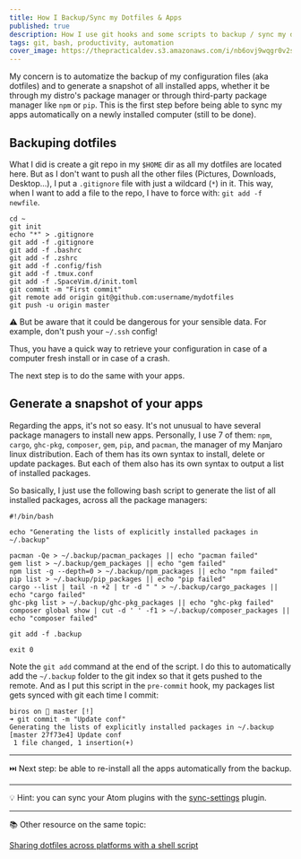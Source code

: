 ```yaml
---
title: How I Backup/Sync my Dotfiles & Apps
published: true
description: How I use git hooks and some scripts to backup / sync my dotfiles
tags: git, bash, productivity, automation
cover_image: https://thepracticaldev.s3.amazonaws.com/i/nb6ovj9wqgr0v2s13fdh.jpg
---
```


My concern is to automatize the backup of my configuration files (aka dotfiles) and to generate a snapshot of all installed apps, whether it be through my distro's package manager or through third-party package manager like `npm` or `pip`. This is the first step before being able to sync my apps automatically on a newly installed computer (still to be done).

## <i class="fas fa-terminal"></i> Backuping dotfiles

What I did is create a git repo in my `$HOME` dir as all my dotfiles are located here. But as I don't want to push all the other files (Pictures, Downloads, Desktop...), I put a `.gitignore` file with just a wildcard (`*`) in it. This way, when I want to add a file to the repo, I have to force with: `git add -f newfile`.

```shell
cd ~
git init
echo "*" > .gitignore
git add -f .gitignore
git add -f .bashrc
git add -f .zshrc
git add -f .config/fish
git add -f .tmux.conf
git add -f .SpaceVim.d/init.toml
git commit -m "First commit"
git remote add origin git@github.com:username/mydotfiles
git push -u origin master
```

⚠️ But be aware that it could be dangerous for your sensible data. For example, don't push your `~/.ssh` config!

Thus, you have a quick way to retrieve your configuration in case of a computer fresh install or in case of a crash.

The next step is to do the same with your apps.

## <i class="fas fa-terminal"></i> Generate a snapshot of your apps

Regarding the apps, it's not so easy. It's not unusual to have several package managers to install new apps. Personally, I use 7 of them: `npm`, `cargo`, `ghc-pkg`, `composer`, `gem`, `pip`, and `pacman`, the manager of my Manjaro linux distribution. Each of them has its own syntax to install, delete or update packages.
But each of them also has its own syntax to output a list of installed packages.

So basically, I just use the following bash script to generate the list of all installed packages, across all the package managers:

```shell
#!/bin/bash

echo "Generating the lists of explicitly installed packages in ~/.backup"

pacman -Qe > ~/.backup/pacman_packages || echo "pacman failed"
gem list > ~/.backup/gem_packages || echo "gem failed"
npm list -g --depth=0 > ~/.backup/npm_packages || echo "npm failed"
pip list > ~/.backup/pip_packages || echo "pip failed"
cargo --list | tail -n +2 | tr -d " " > ~/.backup/cargo_packages || echo "cargo failed"
ghc-pkg list > ~/.backup/ghc-pkg_packages || echo "ghc-pkg failed"
composer global show | cut -d ' ' -f1 > ~/.backup/composer_packages || echo "composer failed"

git add -f .backup

exit 0
```

Note the `git add` command at the end of the script. I do this to automatically add the `~/.backup` folder to the git index so that it gets pushed to the remote. And as I put this script in the `pre-commit` hook, my packages list gets synced with git each time I commit:

```
biros on  master [!]
➜ git commit -m "Update conf"
Generating the lists of explicitly installed packages in ~/.backup
[master 27f73e4] Update conf
 1 file changed, 1 insertion(+)

```

---

⏭️ Next step: be able to re-install all the apps automatically from the backup.

---

💡 Hint: you can sync your Atom plugins with the [sync-settings](http://atom.io/packages/sync-settings) plugin.

---

📚 Other resource on the same topic:

[Sharing dotfiles across platforms with a shell script](https://dev.to/amcsi/sharing-dotfiles-cross-platform-with-a-shell-script-o2j)
